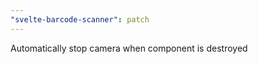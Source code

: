 ```yaml
---
"svelte-barcode-scanner": patch
---
```


Automatically stop camera when <BarScanner /> component is destroyed

